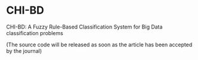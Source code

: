 # CHI-BD
CHI-BD: A Fuzzy Rule-Based Classification System for Big Data classification problems

(The source code will be released as soon as the article has been accepted by the journal)
